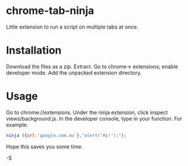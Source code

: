 # chrome-tab-ninja
Little extension to run a script on multiple tabs at once.


# Installation
Download the files as a zip.
Extract.
Go to chrome-> extensions; enable developer mode.
Add the unpacked extension directory. 

# Usage
Go to chrome://extensions.
Under the ninja extension, click inspect views/background.js.
In the developer console, type in your function. For example:

```javascript
ninja ({url:'google.com.au'},"alert('Hi!');");
```
Hope this saves you some time.

-S
